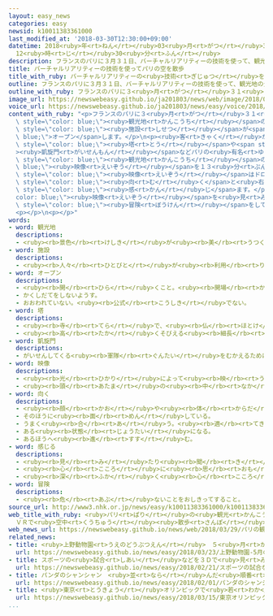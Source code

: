 ```yaml
---
layout: easy_news
categories: easy
newsid: k10011383361000
last_modified_at: '2018-03-30T12:30:00+09:00'
datetime: 2018<ruby>年<rt>ねん</rt></ruby>03<ruby>月<rt>がつ</rt></ruby>30<ruby>日<rt>にち</rt></ruby>
  12<ruby>時<rt>じ</rt></ruby>30<ruby>分<rt>ふん</rt></ruby>
description: フランスのパリに３月３１日、バーチャルリアリティーの技術を使って、観光地の景色を空から見ることができる施設がオープンします。
title: バーチャルリアリティーの技術を使ってパリの空を散歩
title_with_ruby: バーチャルリアリティーの<ruby>技術<rt>ぎじゅつ</rt></ruby>を<ruby>使<rt>つか</rt></ruby>ってパリの<ruby>空<rt>そら</rt></ruby>を<ruby>散歩<rt>さんぽ</rt></ruby>
outline: フランスのパリに３月３１日、バーチャルリアリティーの技術を使って、観光地の景色を空から見ることができる施設がオープンします。
outline_with_ruby: フランスのパリに３<ruby>月<rt>がつ</rt></ruby>３１<ruby>日<rt>にち</rt></ruby>、バーチャルリアリティーの<ruby>技術<rt>ぎじゅつ</rt></ruby>を<ruby>使<rt>つか</rt></ruby>って、<ruby>観光地<rt>かんこうち</rt></ruby>の<ruby>景色<rt>けしき</rt></ruby>を<ruby>空<rt>そら</rt></ruby>から<ruby>見<rt>み</rt></ruby>ることができる<ruby>施設<rt>しせつ</rt></ruby>がオープンします。
image_url: https://newswebeasy.github.io/ja201803/news/web/image/2018/03/29/K10011383361_1803290628_1803290640_01_02.jpg
voice_url: https://newswebeasy.github.io/ja201803/news/easy/voice/2018/03/30/k10011383361000.mp4
content_with_ruby: "<p>フランスのパリに３<ruby>月<rt>がつ</rt></ruby>３１<ruby>日<rt>にち</rt></ruby>、バーチャルリアリティーの<ruby>技術<rt>ぎじゅつ</rt></ruby>を<ruby>使<rt>つか</rt></ruby>って、<span\
  \ style=\"color: blue;\"><ruby>観光地<rt>かんこうち</rt></ruby></span>の<ruby>景色<rt>けしき</rt></ruby>を<ruby>空<rt>そら</rt></ruby>から<ruby>見<rt>み</rt></ruby>ることができる<span\
  \ style=\"color: blue;\"><ruby>施設<rt>しせつ</rt></ruby></span>が<span style=\"color:\
  \ blue;\">オープン</span>します。</p>\n<p><ruby>客<rt>きゃく</rt></ruby>がメガネの<ruby>形<rt>かたち</rt></ruby>の<ruby>機械<rt>きかい</rt></ruby>をつけると、エッフェル<span\
  \ style=\"color: blue;\"><ruby>塔<rt>とう</rt></ruby></span>や<span style=\"color: blue;\"\
  ><ruby>凱旋門<rt>がいせんもん</rt></ruby></span>などパリの<ruby>有名<rt>ゆうめい</rt></ruby>な２０の<span\
  \ style=\"color: blue;\"><ruby>観光地<rt>かんこうち</rt></ruby></span>の<span style=\"color:\
  \ blue;\"><ruby>映像<rt>えいぞう</rt></ruby></span>を１３<ruby>分<rt>ぷん</rt></ruby>で<ruby>見<rt>み</rt></ruby>ることができます。<span\
  \ style=\"color: blue;\"><ruby>映像<rt>えいぞう</rt></ruby></span>はドローンを<ruby>使<rt>つか</rt></ruby>って<ruby>空<rt>そら</rt></ruby>から<ruby>撮<rt>と</rt></ruby>りました。<ruby>客<rt>きゃく</rt></ruby>が<ruby>右<rt>みぎ</rt></ruby>を<span\
  \ style=\"color: blue;\"><ruby>向<rt>む</rt></ruby>く</span>と<ruby>右<rt>みぎ</rt></ruby>の<ruby>景色<rt>けしき</rt></ruby>を<ruby>見<rt>み</rt></ruby>ることができて、パリの<ruby>空<rt>そら</rt></ruby>を<ruby>散歩<rt>さんぽ</rt></ruby>しているように<span\
  \ style=\"color: blue;\"><ruby>感<rt>かん</rt></ruby>じ</span>ます。</p>\n<p>この<span style=\"\
  color: blue;\"><ruby>映像<rt>えいぞう</rt></ruby></span>を<ruby>見<rt>み</rt></ruby>た<ruby>男性<rt>だんせい</rt></ruby>は「<span\
  \ style=\"color: blue;\"><ruby>冒険<rt>ぼうけん</rt></ruby></span>をしているようで、とても<ruby>楽<rt>たの</rt></ruby>しかったです。<ruby>今<rt>いま</rt></ruby>まで<ruby>見<rt>み</rt></ruby>たことがないパリを<ruby>知<rt>し</rt></ruby>ることができました」と<ruby>話<rt>はな</rt></ruby>していました。</p>\n\
  <p></p>\n<p></p>"
words:
- word: 観光地
  descriptions:
  - <ruby><rb>景色</rb><rt>けしき</rt></ruby>が<ruby><rb>美</rb><rt>うつく</rt></ruby>しかったり、<ruby><rb>名所</rb><rt>めいしょ</rt></ruby>があったりして、<ruby><rb>多</rb><rt>おお</rt></ruby>くの<ruby><rb>人々</rb><rt>ひとびと</rt></ruby>が<ruby><rb>見物</rb><rt>けんぶつ</rt></ruby>に<ruby><rb>集</rb><rt>あつ</rt></ruby>まる<ruby><rb>所</rb><rt>ところ</rt></ruby>。
- word: 施設
  descriptions:
  - <ruby><rb>人々</rb><rt>ひとびと</rt></ruby>が<ruby><rb>利用</rb><rt>りよう</rt></ruby>できるように<ruby><rb>作</rb><rt>つく</rt></ruby>った<ruby><rb>設備</rb><rt>せつび</rt></ruby>。
- word: オープン
  descriptions:
  - <ruby><rb>開</rb><rt>ひら</rt></ruby>くこと。<ruby><rb>開場</rb><rt>かいじょう</rt></ruby>。
  - かくしだてをしないようす。
  - おおわれていない。<ruby><rb>公式</rb><rt>こうしき</rt></ruby>でない。
- word: 塔
  descriptions:
  - <ruby><rb>寺</rb><rt>てら</rt></ruby>で、<ruby><rb>仏</rb><rt>ほとけ</rt></ruby>や<ruby><rb>死</rb><rt>し</rt></ruby>んだ<ruby><rb>人</rb><rt>ひと</rt></ruby>の<ruby><rb>骨</rb><rt>ほね</rt></ruby>をとむらうために<ruby><rb>建</rb><rt>た</rt></ruby>てた<ruby><rb>高</rb><rt>たか</rt></ruby>い<ruby><rb>建物</rb><rt>たてもの</rt></ruby>。
  - <ruby><rb>高</rb><rt>たか</rt></ruby>くそびえる<ruby><rb>細長</rb><rt>ほそなが</rt></ruby>い<ruby><rb>建物</rb><rt>たてもの</rt></ruby>。タワー。
- word: 凱旋門
  descriptions:
  - がいせんしてくる<ruby><rb>軍隊</rb><rt>ぐんたい</rt></ruby>をむかえるために、<ruby><rb>建</rb><rt>た</rt></ruby>てられた<ruby><rb>門</rb><rt>もん</rt></ruby>。パリにあるものが<ruby><rb>有名</rb><rt>ゆうめい</rt></ruby>。
- word: 映像
  descriptions:
  - <ruby><rb>光</rb><rt>ひかり</rt></ruby>によって<ruby><rb>映</rb><rt>うつ</rt></ruby>し<ruby><rb>出</rb><rt>だ</rt></ruby>された、<ruby><rb>物</rb><rt>もの</rt></ruby>の<ruby><rb>姿</rb><rt>すがた</rt></ruby>。
  - <ruby><rb>頭</rb><rt>あたま</rt></ruby>の<ruby><rb>中</rb><rt>なか</rt></ruby>にうかんだ<ruby><rb>物</rb><rt>もの</rt></ruby>の<ruby><rb>形</rb><rt>かたち</rt></ruby>やようす。イメージ。
- word: 向く
  descriptions:
  - <ruby><rb>顔</rb><rt>かお</rt></ruby>や<ruby><rb>体</rb><rt>からだ</rt></ruby>をそのほうへ<ruby><rb>向</rb><rt>む</rt></ruby>ける。
  - そのほうに<ruby><rb>面</rb><rt>めん</rt></ruby>している。
  - うまく<ruby><rb>合</rb><rt>あ</rt></ruby>う。<ruby><rb>適</rb><rt>てき</rt></ruby>している。
  - ある<ruby><rb>状態</rb><rt>じょうたい</rt></ruby>になる。
  - あるほうへ<ruby><rb>進</rb><rt>すす</rt></ruby>む。
- word: 感じる
  descriptions:
  - <ruby><rb>見</rb><rt>み</rt></ruby>たり<ruby><rb>聞</rb><rt>き</rt></ruby>いたりさわったりして、ある<ruby><rb>感</rb><rt>かん</rt></ruby>じを<ruby><rb>体</rb><rt>からだ</rt></ruby>に<ruby><rb>受</rb><rt>う</rt></ruby>ける。
  - <ruby><rb>心</rb><rt>こころ</rt></ruby>に<ruby><rb>思</rb><rt>おも</rt></ruby>う。
  - <ruby><rb>深</rb><rt>ふか</rt></ruby>く<ruby><rb>心</rb><rt>こころ</rt></ruby>にしみる。<ruby><rb>感動</rb><rt>かんどう</rt></ruby>する。
- word: 冒険
  descriptions:
  - <ruby><rb>危</rb><rt>あぶ</rt></ruby>ないことをおしきってすること。
source_url: http://www3.nhk.or.jp/news/easy/k10011383361000/k10011383361000.html
web_title_with_ruby: <ruby>パリ<rt>ぱり</rt></ruby>の<ruby>観光<rt>かんこう</rt></ruby><ruby>名所<rt>めいしょ</rt></ruby>
  ＶＲで<ruby>空中<rt>くうちゅう</rt></ruby><ruby>散歩<rt>さんぽ</rt></ruby>
web_news_url: https://newswebeasy.github.io/news/web/2018/03/29/パリの観光名所-VRで空中散歩
related_news:
- title: <ruby>上野動物園<rt>うえのどうぶつえん</rt></ruby>　５<ruby>月<rt>がつ</rt></ruby>の<ruby>連休<rt>れんきゅう</rt></ruby>はシャンシャンを<ruby>見<rt>み</rt></ruby>る<ruby>抽選<rt>ちゅうせん</rt></ruby>がある
  url: https://newswebeasy.github.io/news/easy/2018/03/23/上野動物園-5月の連休はシャンシャンを見る抽選がある
- title: スポーツの<ruby>試合<rt>しあい</rt></ruby>などを３Ｄで<ruby>見<rt>み</rt></ruby>せる<ruby>技術<rt>ぎじゅつ</rt></ruby>を<ruby>紹介<rt>しょうかい</rt></ruby>
  url: https://newswebeasy.github.io/news/easy/2018/02/21/スポーツの試合などを3Dで見せる技術を紹介
- title: パンダのシャンシャン　<ruby>並<rt>なら</rt></ruby>んだ<ruby>順番<rt>じゅんばん</rt></ruby>で<ruby>見<rt>み</rt></ruby>ることができる
  url: https://newswebeasy.github.io/news/easy/2018/02/01/パンダのシャンシャン-並んだ順番で見ることができる
- title: <ruby>東京<rt>とうきょう</rt></ruby>オリンピックで<ruby>若<rt>わか</rt></ruby>い<ruby>人<rt>ひと</rt></ruby>が<ruby>見<rt>み</rt></ruby>たい<ruby>競技<rt>きょうぎ</rt></ruby>　１<ruby>番<rt>ばん</rt></ruby>はバレーボール
  url: https://newswebeasy.github.io/news/easy/2018/03/15/東京オリンピックで若い人が見たい競技-1番はバレーボール
...
```

